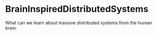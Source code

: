 # BrainInspiredDistributedSystems
What can we learn about massive distributed systems from the human brain.
